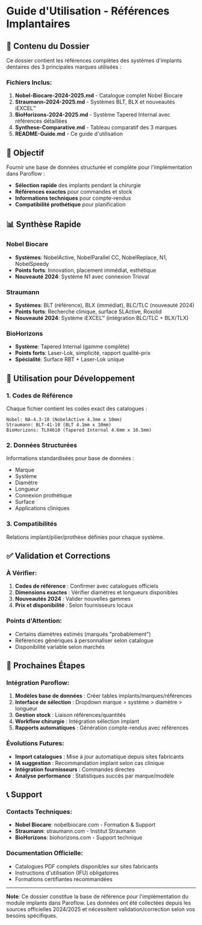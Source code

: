 # Guide d'Utilisation - Références Implantaires

## 📁 Contenu du Dossier

Ce dossier contient les références complètes des systèmes d'implants dentaires des 3 principales marques utilisées :

### Fichiers Inclus:
1. **Nobel-Biocare-2024-2025.md** - Catalogue complet Nobel Biocare
2. **Straumann-2024-2025.md** - Systèmes BLT, BLX et nouveautés iEXCEL™
3. **BioHorizons-2024-2025.md** - Système Tapered Internal avec références détaillées
4. **Synthese-Comparative.md** - Tableau comparatif des 3 marques
5. **README-Guide.md** - Ce guide d'utilisation

## 🎯 Objectif

Fournir une base de données structurée et complète pour l'implémentation dans Paroflow :
- **Sélection rapide** des implants pendant la chirurgie
- **Références exactes** pour commandes et stock
- **Informations techniques** pour compte-rendus
- **Compatibilité prothétique** pour planification

## 📊 Synthèse Rapide

### Nobel Biocare
- **Systèmes**: NobelActive, NobelParallel CC, NobelReplace, N1, NobelSpeedy
- **Points forts**: Innovation, placement immédiat, esthétique
- **Nouveauté 2024**: Système N1 avec connexion Trioval

### Straumann  
- **Systèmes**: BLT (référence), BLX (immédiat), BLC/TLC (nouveauté 2024)
- **Points forts**: Recherche clinique, surface SLActive, Roxolid
- **Nouveauté 2024**: Système iEXCEL™ (intégration BLC/TLC + BLX/TLX)

### BioHorizons
- **Système**: Tapered Internal (gamme complète)
- **Points forts**: Laser-Lok, simplicité, rapport qualité-prix
- **Spécialité**: Surface RBT + Laser-Lok unique

## 🔧 Utilisation pour Développement

### 1. Codes de Référence
Chaque fichier contient les codes exact des catalogues :
```
Nobel: NA-4.3-10 (NobelActive 4.3mm x 10mm)
Straumann: BLT-41-10 (BLT 4.1mm x 10mm)
BioHorizons: TLX4610 (Tapered Internal 4.6mm x 10.5mm)
```

### 2. Données Structurées
Informations standardisées pour base de données :
- Marque
- Système
- Diamètre 
- Longueur
- Connexion prothétique
- Surface
- Applications cliniques

### 3. Compatibilités
Relations implant/pilier/prothèse définies pour chaque système.

## ✅ Validation et Corrections

### À Vérifier:
1. **Codes de référence** : Confirmer avec catalogues officiels
2. **Dimensions exactes** : Vérifier diamètres et longueurs disponibles
3. **Nouveautés 2024** : Valider nouvelles gammes
4. **Prix et disponibilité** : Selon fournisseurs locaux

### Points d'Attention:
- Certains diamètres estimés (marqués "probablement")
- Références génériques à personnaliser selon catalogue
- Disponibilité variable selon marchés

## 🚀 Prochaines Étapes

### Intégration Paroflow:
1. **Modèles base de données** : Créer tables implants/marques/références
2. **Interface de sélection** : Dropdown marque > système > diamètre > longueur
3. **Gestion stock** : Liaison références/quantités
4. **Workflow chirurgie** : Intégration sélection implant
5. **Rapports automatiques** : Génération compte-rendus avec références

### Évolutions Futures:
- **Import catalogues** : Mise à jour automatique depuis sites fabricants
- **IA suggestion** : Recommandation implant selon cas clinique
- **Intégration fournisseurs** : Commandes directes
- **Analyse performance** : Statistiques succès par marque/modèle

## 📞 Support

### Contacts Techniques:
- **Nobel Biocare**: nobelbiocare.com - Formation & Support
- **Straumann**: straumann.com - Institut Straumann
- **BioHorizons**: biohorizons.com - Support technique

### Documentation Officielle:
- Catalogues PDF complets disponibles sur sites fabricants
- Instructions d'utilisation (IFU) obligatoires
- Formations certifiantes recommandées

---

**Note**: Ce dossier constitue la base de référence pour l'implémentation du module implants dans Paroflow. Les données ont été collectées depuis les sources officielles 2024/2025 et nécessitent validation/correction selon vos besoins spécifiques.
